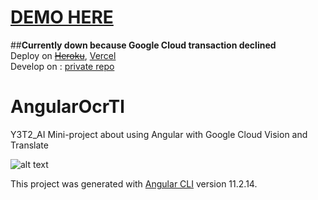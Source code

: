 # [DEMO HERE](https://angular-ocr-translation.vercel.app/)

##**Currently down because Google Cloud transaction declined** \
Deploy on ~~[Heroku](https://angular-ocr-tl.herokuapp.com/)~~, [Vercel](https://angular-ocr-translation-603lcrphk-pnvttk.vercel.app/)
<br />
Develop on : [private repo](https://github.com/pnvttk/angular-ocr-tl)

# AngularOcrTl

Y3T2_AI Mini-project about using Angular with Google Cloud Vision and Translate

![alt text](https://github.com/pnvttk/angular-ocr-tl-p/blob/main/pv.png?raw=true)

This project was generated with [Angular CLI](https://github.com/angular/angular-cli) version 11.2.14.
